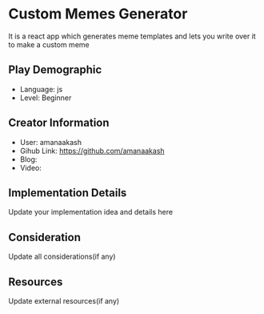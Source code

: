 # Custom Memes Generator

It is a react app which generates meme templates and lets you write over it to make a custom meme

## Play Demographic

- Language: js
- Level: Beginner

## Creator Information

- User: amanaakash
- Gihub Link: https://github.com/amanaakash
- Blog:
- Video:

## Implementation Details

Update your implementation idea and details here

## Consideration

Update all considerations(if any)

## Resources

Update external resources(if any)
